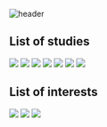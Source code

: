 ![header](https://capsule-render.vercel.app/api?type=waving&color=0:000000,100:000080&height=170&section=header&text=okorion&&fontColor=ffffff&fontSize=30&fontAlign=85&fontAlignY=35&animation=twinkling)

<h2> List of studies </h2>
<div>
  <img src="https://img.shields.io/badge/python-3776AB?style=flat&logo=appveyor&logo=python&logoColor=white"> 
  <img src="https://img.shields.io/badge/html5-E34F26?style=flat&logo=appveyor&logo=html5&logoColor=white"> 
  <img src="https://img.shields.io/badge/css-1572B6?style=flat&logo=appveyor&logo=css3&logoColor=white"> 
  <img src="https://img.shields.io/badge/vue.js-4FC08D?style=flat&logo=appveyor&logo=vue.js&logoColor=white"> 
  <img src="https://img.shields.io/badge/django-092E20?style=flat&logo=appveyor&logo=django&logoColor=white">
  <img src="https://img.shields.io/badge/bootstrap-7952B3?style=flat&logo=appveyor&logo=bootstrap&logoColor=white">
  <img src="https://img.shields.io/badge/git-F05032?style=flat&logo=appveyor&logo=git&logoColor=white">
  
 <h2> List of interests </h2> 
  <img src="https://img.shields.io/badge/javascript-F7DF1E?style=flat&logo=appveyor&logo=javascript&logoColor=black"> 
  <img src="https://img.shields.io/badge/react-61DAFB?style=flat&logo=appveyor&logo=react&logoColor=black"> 
  <img src="https://img.shields.io/badge/spring-6DB33F?style=flat&logo=appveyor&logo=spring&logoColor=white"> 
</div>
 
  
<!--
**okorion/okorion** is a ✨ _special_ ✨ repository because its `README.md` (this file) appears on your GitHub profile.

Here are some ideas to get you started:

- 🔭 I’m currently working on ...
- 🌱 I’m currently learning ...
- 👯 I’m looking to collaborate on ...
- 🤔 I’m looking for help with ...
- 💬 Ask me about ...
- 📫 How to reach me: ...
- 😄 Pronouns: ...
- ⚡ Fun fact: ...
-->
